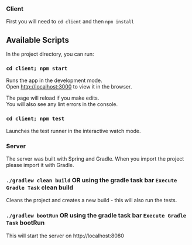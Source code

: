 ### Client

First you will need to `cd client` and then `npm install`
## Available Scripts

In the project directory, you can run:

### `cd client; npm start`

Runs the app in the development mode.<br>
Open [http://localhost:3000](http://localhost:3000) to view it in the browser.

The page will reload if you make edits.<br>
You will also see any lint errors in the console.

### `cd client; npm test`

Launches the test runner in the interactive watch mode.<br>

### Server
The server was built with Spring and Gradle. When you import the project please import it with Gradle.

### `./gradlew clean build` OR using the gradle task bar `Execute Gradle Task` clean build
Cleans the project and creates a new build - this will also run the tests.

### `./gradlew bootRun` OR using the gradle task bar `Execute Gradle Task` bootRun
This will start the server on http://localhost:8080